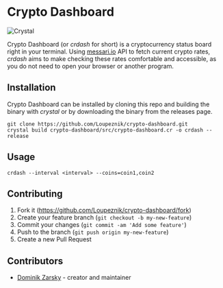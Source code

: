 # Crypto Dashboard

<img alt="Crystal" src="https://img.shields.io/badge/Made%20with%20crystal-black?style=for-the-badge&logo=crystal"/>

Crypto Dashboard (or *crdash* for short) is a cryptocurrency status board right in your terminal. Using [messari.io](https://messari.io) API to fetch 
current crypto rates, *crdash* aims to make checking these rates comfortable and accessible, as you do not need to open your browser or another program.

## Installation

Crypto Dashboard can be installed by cloning this repo and building the binary with *crystal* or by downloading the binary from the releases page.

```
git clone https://github.com/Loupeznik/crypto-dashboard.git
crystal build crypto-dashboard/src/crypto-dashboard.cr -o crdash --release
```

## Usage

```
crdash --interval <interval> --coins=coin1,coin2
```

## Contributing

1. Fork it (<https://github.com/Loupeznik/crypto-dashboard/fork>)
2. Create your feature branch (`git checkout -b my-new-feature`)
3. Commit your changes (`git commit -am 'Add some feature'`)
4. Push to the branch (`git push origin my-new-feature`)
5. Create a new Pull Request

## Contributors

- [Dominik Zarsky](https://github.com/Loupeznik) - creator and maintainer
